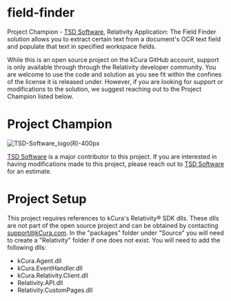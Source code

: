 # field-finder
Project Champion - [TSD Software](http://www.tsd.com), Relativity Application: The Field Finder solution allows you to extract certain text from a document's OCR text field and populate that text in specified workspace fields. 

While this is an open source project on the kCura GitHub account, support is only available through through the Relativity developer community. You are welcome to use the code and solution as you see fit within the confines of the license it is released under. However, if you are looking for support or modifications to the solution, we suggest reaching out to the Project Champion listed below.

# Project Champion 
![TSD-Software_logo(R)-400px](https://user-images.githubusercontent.com/102510307/211794281-4aed1536-2029-4c6b-be51-645efe009b57.png)

[TSD Software](http://www.tsd.com) is a major contributor to this project.  If you are interested in having modifications made to this project, please reach out to [TSD Software](http://www.tsd.com) for an estimate. 


# Project Setup
This project requires references to kCura's Relativity® SDK dlls.  These dlls are not part of the open source project and can be obtained by contacting support@kCura.com.  In the "packages" folder under "Source" you will need to create a "Relativity" folder if one does not exist.  You will need to add the following dlls:

- kCura.Agent.dll
- kCura.EventHandler.dll
- kCura.Relativity.Client.dll
- Relativity.API.dll
- Relativity.CustomPages.dll

